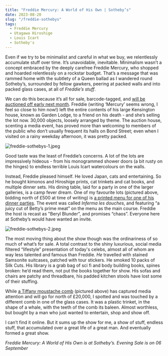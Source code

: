 ```yaml
---
title: "Freddie Mercury: A World of His Own | Sotheby’s"
date: 2023-08-20
slug: "/freddie-sothebys"
tags:
  - Freddie Mercury
  - Utagawa Hiroshige
  - Louis Icart
  - Sotheby's
---
```


Even if we try to be minimalist and careful in what we buy, we relentlessly accumulate stuff over time. It’s unavoidable, inevitable. Minimalism wasn’t a concept embraced by the deeply carefree Freddie Mercury, who shopped and hoarded relentlessly on a rockstar budget. That’s a message that was rammed home with the subtlety of a Queen ballad as I wandered round Sotheby’s, surrounded by fellow gawkers, peering at packed walls and into packed glass cases, at all of *Freddie’s stuff*.

We can do this because it’s all for sale, barcode-tagged, and [will be auctioned off early next month](https://www.sothebys.com/en/auction-catalogue/2023/freddie-mercury-a-world-of-his-own-the-evening-sale?s=details). Freddie (writing ‘Mercury’ seems wrong, I feel so close to him now!) left the entire contents of his large Kensington house, known as Garden Lodge, to a friend on his death - and she’s selling the lot now. 30,000 objects, loosely arranged by theme. The auction house, scenting a media event, has proved more than welcoming to members of the public who don’t usually frequent its halls on Bond Street; even when I visited on a rainy weekday afternoon, it was pretty packed.

![freddie-sothebys-1.jpeg](/freddie-sothebys-1.jpeg)

Good taste was the least of Freddie’s concerns. A lot of the lots are impressively hideous - from his monogrammed shower doors (a bit rusty on the hinges) to endless terrible Louis Icart watercolours on the walls.

Instead, Freddie pleased himself. He loved Japan, cats and entertaining. So he bought kimonos and Hiroshige prints, cat trinkets and cat books, and multiple dinner sets. His dining table, laid for a party in one of the larger galleries, is a camp fever dream. One of my favourite lots (pictured above, bidding north of £500 at time of writing) is [a printed menu for one of his dinner parties](https://www.sothebys.com/en/buy/auction/2023/freddie-mercury-a-world-of-his-own-crazy-little-things-2/infirma-les-douches-framed-menu?locale=en). The event was called *Inferma les douches*, and featuring “a juicy cut of Betty’s prime meat” on the menu as the main course. Freddie the host is recast as "Beryl Blunder", and promises “chaos”. Everyone here at Sotheby’s would have wanted an invite.

![freddie-sothebys-2.jpeg](/freddie-sothebys-2.jpeg)

The most moving thing about the show though was the ordinariness of so much of what’s for sale. A total contrast to the shiny luxurious, social media filtered “lifestyle” presentation of today's celebs, almost all of whom are way less talented and famous than Freddie. *He* travelled with stained Samsonite suitcases, patched with tour stickers. He smoked 10 packs of Silk Cuts. His library is a grab bag of sci fi and body building books, spines broken: he’d read them, not put the books together for show. His sofas and chairs are patchy and threadbare, his padded kitchen stools have lost some of their stuffing.

While [a Tiffany moustache comb](https://www.sothebys.com/en/buy/auction/2023/freddie-mercury-a-world-of-his-own-crazy-little-things-2/a-silver-moustache-comb-tiffany-co-late-20th?locale=en) (pictured above) has captured media attention and will go for north of £20,000, I spotted and was touched by a different comb in one of the glass cases. It was a plastic trinket, in the shape of a whale, with the teeth of the comb its baleen. Almost worthless, but bought by a man who just wanted to entertain, shop and show off.

I can’t find it online. But it sums up the show for me, a show of stuff, endless stuff, that accumulated over a great life of a great man. And eventually formed a great show.

*Freddie Mercury: A World of His Own is at Sotheby’s. Evening Sale is on 06 September*
